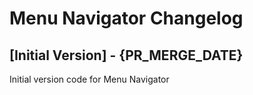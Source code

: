 # Menu Navigator Changelog

## [Initial Version] - {PR_MERGE_DATE}

Initial version code for Menu Navigator
